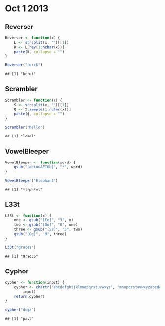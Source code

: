 # Oct 1 2013

## Reverser

```r
Reverser <- function(x) {
    L <- strsplit(x, "")[[1]]
    R <- L[rev(1:nchar(x))]
    paste(R, collapse = "")
}
```



```r
Reverser("turck")
```

```
## [1] "kcrut"
```


## Scrambler

```r
Scrambler <- function(x) {
    S <- strsplit(x, "")[[1]]
    Q <- S[sample(1:nchar(x))]
    paste(Q, collapse = "")
}
```



```r
Scrambler("hello")
```

```
## [1] "lehol"
```


## VowelBleeper

```r
VowelBleeper <- function(word) {
    gsub("[aeiouAEIOU]", "*", word)
}
```



```r
VowelBleeper("Elephant")
```

```
## [1] "*l*ph*nt"
```


## L33t

```r
L33t <- function(x) {
    one <- gsub("[Ee]", "3", x)
    two <- gsub("[Oo]", "0", one)
    three <- gsub("[Ss]", "5", two)
    gsub("[Gg]", "9", three)
}
```



```r
L33t("graces")
```

```
## [1] "9rac35"
```


## Cypher

```r
cypher <- function(input) {
    cypher <- chartr("abcdefghijklmnopqrstuvwxyz", "mnopqrstuvwxyzabcdefghijkl", 
        input)
    return(cypher)
}
```



```r
cypher("dogz")
```

```
## [1] "pasl"
```

